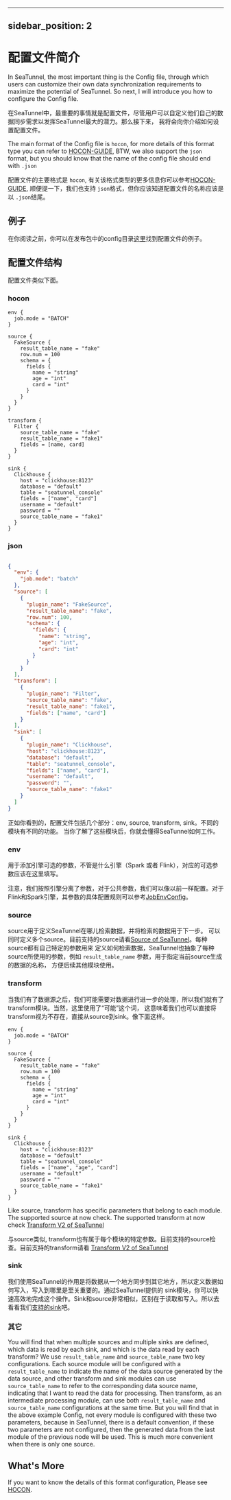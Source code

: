 ---

sidebar_position: 2
-------------------

# 配置文件简介

In SeaTunnel, the most important thing is the Config file, through which users can customize their own data
synchronization requirements to maximize the potential of SeaTunnel. So next, I will introduce you how to
configure the Config file.

在SeaTunnel中，最重要的事情就是配置文件，尽管用户可以自定义他们自己的数据同步需求以发挥SeaTunnel最大的潜力。那么接下来，
我将会向你介绍如何设置配置文件。

The main format of the Config file is `hocon`, for more details of this format type you can refer to [HOCON-GUIDE](https://github.com/lightbend/config/blob/main/HOCON.md),
BTW, we also support the `json` format, but you should know that the name of the config file should end with `.json`

配置文件的主要格式是 `hocon`, 有关该格式类型的更多信息你可以参考[HOCON-GUIDE](https://github.com/lightbend/config/blob/main/HOCON.md),
顺便提一下，我们也支持 `json`格式，但你应该知道配置文件的名称应该是以 `.json`结尾。


## 例子

在你阅读之前，你可以在发布包中的config目录[这里](https://github.com/apache/seatunnel/tree/dev/config)找到配置文件的例子。

## 配置文件结构

配置文件类似下面。

### hocon

```hocon
env {
  job.mode = "BATCH"
}

source {
  FakeSource {
    result_table_name = "fake"
    row.num = 100
    schema = {
      fields {
        name = "string"
        age = "int"
        card = "int"
      }
    }
  }
}

transform {
  Filter {
    source_table_name = "fake"
    result_table_name = "fake1"
    fields = [name, card]
  }
}

sink {
  Clickhouse {
    host = "clickhouse:8123"
    database = "default"
    table = "seatunnel_console"
    fields = ["name", "card"]
    username = "default"
    password = ""
    source_table_name = "fake1"
  }
}
```

### json

```json

{
  "env": {
    "job.mode": "batch"
  },
  "source": [
    {
      "plugin_name": "FakeSource",
      "result_table_name": "fake",
      "row.num": 100,
      "schema": {
        "fields": {
          "name": "string",
          "age": "int",
          "card": "int"
        }
      }
    }
  ],
  "transform": [
    {
      "plugin_name": "Filter",
      "source_table_name": "fake",
      "result_table_name": "fake1",
      "fields": ["name", "card"]
    }
  ],
  "sink": [
    {
      "plugin_name": "Clickhouse",
      "host": "clickhouse:8123",
      "database": "default",
      "table": "seatunnel_console",
      "fields": ["name", "card"],
      "username": "default",
      "password": "",
      "source_table_name": "fake1"
    }
  ]
}

```

正如你看到的，配置文件包括几个部分：env, source, transform, sink。不同的模块有不同的功能。
当你了解了这些模块后，你就会懂得SeaTunnel如何工作。

### env

用于添加引擎可选的参数，不管是什么引擎（Spark 或者 Flink），对应的可选参数应该在这里填写。

注意，我们按照引擎分离了参数，对于公共参数，我们可以像以前一样配置。对于Flink和Spark引擎，其参数的具体配置规则可以参考[JobEnvConfig](./JobEnvConfig.md)。

<!-- TODO add supported env parameters -->

### source

source用于定义SeaTunnel在哪儿检索数据，并将检索的数据用于下一步。
可以同时定义多个source。目前支持的source请看[Source of SeaTunnel](../connector-v2/source)。每种source都有自己特定的参数用来
定义如何检索数据，SeaTunnel也抽象了每种source所使用的参数，例如 `result_table_name` 参数，用于指定当前source生成的数据的名称，
方便后续其他模块使用。


### transform

当我们有了数据源之后，我们可能需要对数据进行进一步的处理，所以我们就有了transform模块。当然，这里使用了“可能”这个词，
这意味着我们也可以直接将transform视为不存在，直接从source到sink。像下面这样。

```hocon
env {
  job.mode = "BATCH"
}

source {
  FakeSource {
    result_table_name = "fake"
    row.num = 100
    schema = {
      fields {
        name = "string"
        age = "int"
        card = "int"
      }
    }
  }
}

sink {
  Clickhouse {
    host = "clickhouse:8123"
    database = "default"
    table = "seatunnel_console"
    fields = ["name", "age", "card"]
    username = "default"
    password = ""
    source_table_name = "fake1"
  }
}
```

Like source, transform has specific parameters that belong to each module. The supported source at now check.
The supported transform at now check [Transform V2 of SeaTunnel](../transform-v2)

与source类似, transform也有属于每个模块的特定参数。目前支持的source检查。目前支持的transform请看 [Transform V2 of SeaTunnel](../transform-v2)

### sink

我们使用SeaTunnel的作用是将数据从一个地方同步到其它地方，所以定义数据如何写入，写入到哪里是至关重要的。通过SeaTunnel提供的
sink模块，你可以快速高效地完成这个操作。Sink和source非常相似，区别在于读取和写入。所以去看看我们[支持的sink](../connector-v2/sink)吧。

### 其它

You will find that when multiple sources and multiple sinks are defined, which data is read by each sink, and
which is the data read by each transform? We use `result_table_name` and `source_table_name` two key
configurations. Each source module will be configured with a `result_table_name` to indicate the name of the
data source generated by the data source, and other transform and sink modules can use `source_table_name` to
refer to the corresponding data source name, indicating that I want to read the data for processing. Then
transform, as an intermediate processing module, can use both `result_table_name` and `source_table_name`
configurations at the same time. But you will find that in the above example Config, not every module is
configured with these two parameters, because in SeaTunnel, there is a default convention, if these two
parameters are not configured, then the generated data from the last module of the previous node will be used.
This is much more convenient when there is only one source.

## What's More

If you want to know the details of this format configuration, Please
see [HOCON](https://github.com/lightbend/config/blob/main/HOCON.md).
